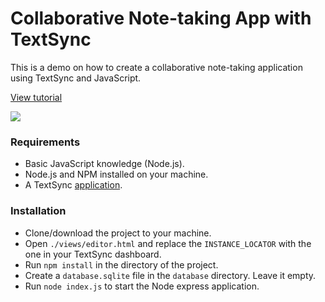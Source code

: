 # Collaborative Note-taking App with TextSync
This is a demo on how to create a collaborative note-taking application using TextSync and JavaScript.

[View tutorial](https://pusher.com/tutorials/build-collaborative-note-taking-application)

![](https://www.dropbox.com/s/k95vfcmj0q90acb/Collaborative-Note-taking-Application-Javascript.gif?raw=1)

### Requirements
* Basic JavaScript knowledge (Node.js).
* Node.js and NPM installed on your machine.
* A TextSync [application](https://docs.pusher.com/textsync/discover/getting-started).

### Installation
* Clone/download the project to your machine.
* Open `./views/editor.html` and replace the `INSTANCE_LOCATOR` with the one in your TextSync dashboard.
* Run `npm install` in the directory of the project.
* Create a `database.sqlite` file in the `database` directory. Leave it empty.
* Run `node index.js` to start the Node express application.
